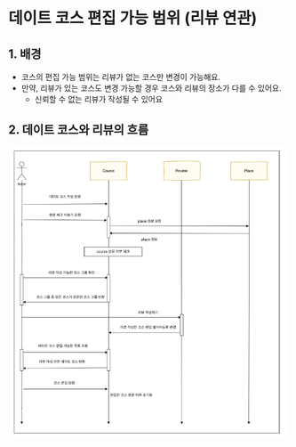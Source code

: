 # 데이트 코스 편집 가능 범위 (리뷰 연관)


## 1. 배경 
- 코스의 편집 가능 범위는 리뷰가 없는 코스만 변경이 가능해요.
- 만약, 리뷰가 있는 코스도 변경 가능할 경우 코스와 리뷰의 장소가 다를 수 있어요.
  - 신뢰할 수 없는 리뷰가 작성될 수 있어요

## 2. 데이트 코스와 리뷰의 흐름
![img.png](image/DatecourseReviewRange.png)
